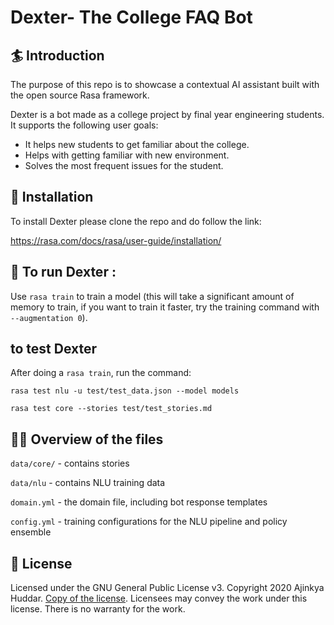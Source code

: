 # Dexter- The College FAQ Bot #

## 🏄 Introduction ##
The purpose of this repo is to showcase a contextual AI assistant built with the open source Rasa framework.

Dexter is a bot made as a college project by final year engineering students. It supports the following user goals:

- It helps new students to get familiar about the college.
- Helps with getting familiar with new environment.
- Solves the most frequent issues for the student.

## 👷‍ Installation ##
To install Dexter please clone the repo and do follow the link:

 https://rasa.com/docs/rasa/user-guide/installation/
 
 ## 🤖 To run Dexter : ##
 
 Use `rasa train` to train a model (this will take a significant amount of memory to train, if you want to train it faster, try the training command with `--augmentation 0`).
 
 ## to test Dexter ##
 After doing a `rasa train`, run the command:

`rasa test nlu -u test/test_data.json --model models`

`rasa test core --stories test/test_stories.md`

## 👩‍💻 Overview of the files ##

`data/core/` - contains stories

`data/nlu` - contains NLU training data

`domain.yml` - the domain file, including bot response templates

`config.yml` - training configurations for the NLU pipeline and policy ensemble
 
## 🎁 License ##

Licensed under the GNU General Public License v3. Copyright 2020 Ajinkya Huddar. [Copy of the license](https://github.com/ajinkyah/Dexter--The-college-FAQ-Chatbot/blob/master/LICENSE.md). Licensees may convey the work under this license. There is no warranty for the work.
 

